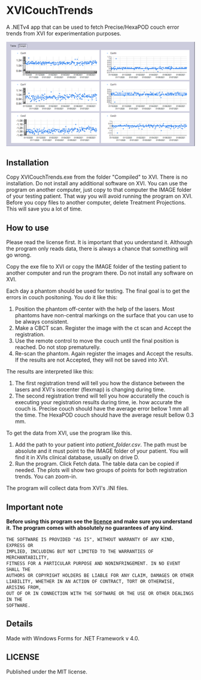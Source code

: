 # XVICouchTrends
A .NETv4 app that can be used to fetch Precise/HexaPOD couch error trends from XVI for experimentation purposes.


![image](image.png)

## Installation


Copy XVICouchTrends.exe from the folder "Compiled" to XVI. There is no installation. Do not install any additional software on XVI. You can use the program on another computer, just copy to that computer the IMAGE folder of your testing patient. That way you will avoid running the program on XVI. Before you copy files to another computer, delete Treatment Projections. This will save you a lot of time.

## How to use

Please read the license first. It is important that you understand it. Although the program only reads data, there is always a chance that something will go wrong.

Copy the exe file to XVI or copy the IMAGE folder of the testing patient to another computer and run the program there. Do not install any software on XVI.

Each day a phantom should be used for testing. The final goal is to get the errors in couch positoning. You do it like this:

1. Position the phantom off-center with the help of the lasers. Most phantoms have non-central markings on the surface that you can use to be always consistent. 
2. Make a CBCT scan. Register the image with the ct scan and Accept the registration.
3. Use the remote control to move the couch until the final position is reached. Do not stop prematurelly.
4. Re-scan the phantom. Again register the images and Accept the results. If the results are not Accepted, they will not be saved into XVI. 

The results are interpreted like this:

1. The first registration trend will tell you how the distance between the lasers and XVI's isocenter (flexmap) is changing during time.
2. The second registration trend will tell you how accuratelly the couch is executing your registration results during time, ie. how accurate the couch is. Precise couch should have the average error bellow 1 mm all the time. The HexaPOD couch should have the average result bellow 0.3 mm.

To get the data from XVI, use the program like this.

1. Add the path to your patient into *patient_folder.csv*. The path must be absolute and it must point to the IMAGE folder of your patient. You will find it in XVIs clinical database, usually on drive D.
2. Run the program. Click Fetch data. The table data can be copied if needed. The plots will show two groups of points for both registration trends. You can zoom-in.

The program will collect data from XVI's .INI files.

## Important note

**Before using this program see the [licence](https://github.com/brjdenis/FlexmapShifter/blob/master/LICENSE) and make sure you understand it. The program comes with absolutely no guarantees of any kind.**

```
THE SOFTWARE IS PROVIDED "AS IS", WITHOUT WARRANTY OF ANY KIND, EXPRESS OR
IMPLIED, INCLUDING BUT NOT LIMITED TO THE WARRANTIES OF MERCHANTABILITY,
FITNESS FOR A PARTICULAR PURPOSE AND NONINFRINGEMENT. IN NO EVENT SHALL THE
AUTHORS OR COPYRIGHT HOLDERS BE LIABLE FOR ANY CLAIM, DAMAGES OR OTHER
LIABILITY, WHETHER IN AN ACTION OF CONTRACT, TORT OR OTHERWISE, ARISING FROM,
OUT OF OR IN CONNECTION WITH THE SOFTWARE OR THE USE OR OTHER DEALINGS IN THE
SOFTWARE.
```


## Details

Made with Windows Forms for .NET Framework v 4.0.  

## LICENSE

Published under the MIT license. 